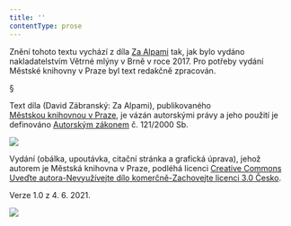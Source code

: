 ```yaml
---
title: ''
contentType: prose
---
```


Znění tohoto textu vychází z díla [Za Alpami](https://search.mlp.cz/cz/titul/za-alpami/4382359/#book-content) tak, jak bylo vydáno nakladatelstvím Větrné mlýny v Brně v roce 2017. Pro potřeby vydání Městské knihovny v Praze byl text redakčně zpracován.

§

Text díla (David Zábranský: Za Alpami), publikovaného [Městskou knihovnou v Praze](https://www.mlp.cz/cz/), je vázán autorskými právy a jeho použití je definováno [Autorským zákonem](https://www.mkcr.cz/predpisy-zakonu-709.html) č. 121/2000 Sb.

![](../Images/image001.jpg)

Vydání (obálka, upoutávka, citační stránka a grafická úprava), jehož autorem je Městská knihovna v Praze, podléhá licenci [Creative Commons Uveďte autora-Nevyužívejte dílo komerčně-Zachovejte licenci 3.0 Česko](https://creativecommons.org/licenses/by-nc-sa/3.0/cz/).

  

Verze 1.0 z 4. 6. 2021.

![](../Images/image002.jpg)
